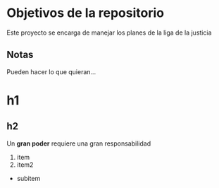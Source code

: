 # Objetivos de la repositorio

Este proyecto se encarga de manejar los planes de la liga de la justicia


## Notas
Pueden hacer lo que quieran...


# h1
## h2

Un **gran poder** requiere una gran responsabilidad

1. item
2. item2
  * subitem
